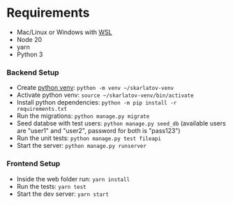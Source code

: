 # Requirements
- Mac/Linux or Windows with [WSL](https://learn.microsoft.com/en-us/windows/wsl/install)
- Node 20
- yarn
- Python 3

### Backend Setup
- Create [python venv](https://docs.python.org/3/library/venv.html): `python -m venv ~/skarlatov-venv`
- Activate python venv: `source ~/skarlatov-venv/bin/activate`
- Install python dependencies: `python -m pip install -r requirements.txt`
- Run the migrations: `python manage.py migrate`
- Seed databse with test users: `python manage.py seed_db` (available users are "user1" and "user2", password for both is "pass123")
- Run the unit tests: `python manage.py test fileapi`
- Start the server: `python manage.py runserver`

### Frontend Setup
- Inside the web folder run: `yarn install`
- Run the tests: `yarn test`
- Start the dev server: `yarn start`
